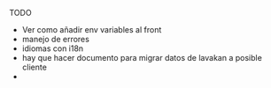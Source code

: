 TODO

- Ver como añadir env variables al front
- manejo de errores
- idiomas con i18n
- hay que hacer documento para migrar datos de lavakan a posible cliente
-
